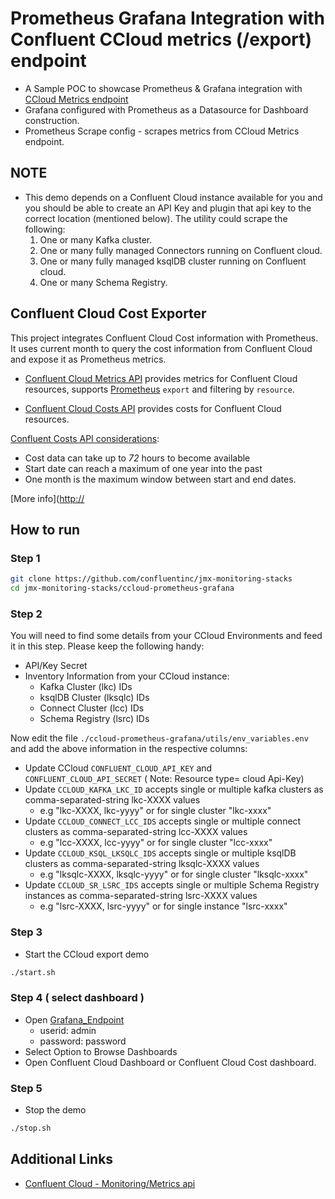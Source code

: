 # Prometheus Grafana Integration with Confluent CCloud metrics (/export) endpoint

* A Sample POC to showcase Prometheus & Grafana integration with [CCloud Metrics endpoint](https://docs.confluent.io/cloud/current/monitoring/metrics-api.html#)
* Grafana configured with Prometheus as a Datasource for  Dashboard construction.
* Prometheus Scrape config - scrapes metrics from CCloud Metrics endpoint.

## NOTE

* This demo depends on a Confluent Cloud instance available for you and you should be able to create an API Key and plugin that api key to the correct location (mentioned below). The utility could scrape the following:
  1) One or many Kafka cluster.
  2) One or many fully managed Connectors running on Confluent cloud.
  3) One or many fully managed ksqlDB cluster running on Confluent cloud.
  4) One or many Schema Registry.

## Confluent Cloud Cost Exporter

This project integrates Confluent Cloud Cost information with Prometheus. It uses current month to query the cost information from Confluent Cloud and expose it as Prometheus metrics.

* [Confluent Cloud Metrics API](https://docs.confluent.io/cloud/current/metrics-api.html) provides metrics for Confluent Cloud resources, supports [Prometheus](https://prometheus.io) `export` and filtering by `resource`.

* [Confluent Cloud Costs API](https://docs.confluent.io/cloud/current/billing/overview.html) provides costs for Confluent Cloud resources.

[Confluent Costs API considerations](https://docs.confluent.io/cloud/current/billing/overview.html#retrieve-costs-for-a-range-of-dates):

* Cost data can take up to *72* hours to become available
* Start date can reach a maximum of one year into the past
* One month is the maximum window between start and end dates.

[More info]([http://](https://github.com/mcolomerc/confluent-cloud-cost-exporter)

## How to run

### Step 1

```sh
git clone https://github.com/confluentinc/jmx-monitoring-stacks
cd jmx-monitoring-stacks/ccloud-prometheus-grafana
```

### Step 2

You will need to find some details from your CCloud Environments and feed it in this step. Please keep the following handy:

* API/Key Secret
* Inventory Information from your CCloud instance:
  * Kafka Cluster (lkc) IDs
  * ksqlDB Cluster (lksqlc) IDs
  * Connect Cluster (lcc) IDs
  * Schema Registry (lsrc) IDs

Now edit the file `./ccloud-prometheus-grafana/utils/env_variables.env` and add the above information in the respective columns:

* Update CCloud `CONFLUENT_CLOUD_API_KEY` and `CONFLUENT_CLOUD_API_SECRET` ( Note: Resource type= cloud Api-Key)
* Update `CCLOUD_KAFKA_LKC_ID` accepts single or multiple kafka clusters as comma-separated-string lkc-XXXX values
  * e.g "lkc-XXXX, lkc-yyyy" or for single cluster "lkc-xxxx"
* Update `CCLOUD_CONNECT_LCC_IDS` accepts single or multiple connect clusters as comma-separated-string lcc-XXXX values
  * e.g "lcc-XXXX, lcc-yyyy" or for single cluster "lcc-xxxx"
* Update `CCLOUD_KSQL_LKSQLC_IDS` accepts single or multiple ksqlDB clusters as comma-separated-string lksqlc-XXXX values
  * e.g "lksqlc-XXXX, lksqlc-yyyy" or for single cluster "lksqlc-xxxx"
* Update `CCLOUD_SR_LSRC_IDS` accepts single or multiple Schema Registry instances as comma-separated-string lsrc-XXXX values
  * e.g "lsrc-XXXX, lsrc-yyyy" or for single instance "lsrc-xxxx"

### Step 3

* Start the CCloud export demo

```sh
./start.sh
```

### Step 4 ( select dashboard )

* Open [Grafana_Endpoint](http://localhost:3000)
  * userid: admin
  * password: password
* Select Option to Browse Dashboards
* Open Confluent Cloud Dashboard or Confluent Cloud Cost dashboard.

### Step 5

* Stop the demo
  
```sh
./stop.sh
```

## Additional Links

* [Confluent Cloud - Monitoring/Metrics api](https://docs.confluent.io/cloud/current/monitoring/metrics-api.html)
